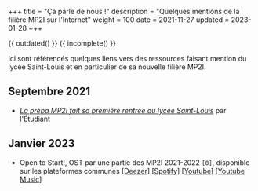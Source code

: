 +++
title = "Ça parle de nous !"
description = "Quelques mentions de la filière MP2I sur l'Internet"
weight = 100
date = 2021-11-27
updated = 2023-01-28
+++

{{ outdated() }}
{{ incomplete() }}

Ici sont référencés quelques liens vers des ressources faisant mention du lycée Saint-Louis et
en particulier de sa nouvelle filière MP2I.

## Septembre 2021

* _[La prépa MP2I fait sa première rentrée au lycée Saint-Louis](https://www.letudiant.fr/etudes/classes-prepa/la-prepa-mp2i-fait-sa-premiere-rentree-au-lycee-saint-louis.html)_ par l'Étudiant

## Janvier 2023

* Open to Start!, OST par une partie des MP2I 2021-2022 `[0]`, disponible sur les plateformes communes [[Deezer]](https://deezer.page.link/wWXRS1Y5XbTWFFXt8) [[Spotify]](https://open.spotify.com/album/7iXQRET0VEbZ0jfmQLq9Ep) [[Youtube]](https://youtube.com/playlist?list=PLegzBcyUCv-jDyIUl6dOOIgo81iYFW6Ad) [[Youtube Music]](https://music.youtube.com/playlist?list=PLegzBcyUCv-jDyIUl6dOOIgo81iYFW6Ad)